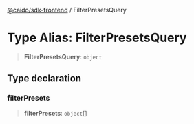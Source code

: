 [@caido/sdk-frontend](../index.md) / FilterPresetsQuery

# Type Alias: FilterPresetsQuery

> **FilterPresetsQuery**: `object`

## Type declaration

### filterPresets

> **filterPresets**: `object`[]
